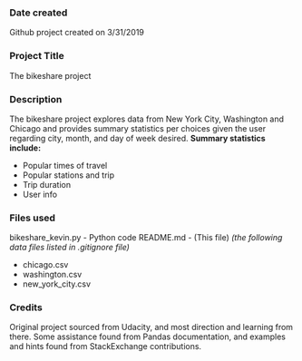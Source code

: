 ### Date created
Github project created on 3/31/2019

### Project Title
The bikeshare project 

### Description
The bikeshare project explores data from New York City, Washington and Chicago and provides summary statistics per choices given the user regarding  city, month, and day of week desired.
__Summary statistics include:__ 
*   Popular times of travel
*   Popular stations and trip
*   Trip duration
*   User info


### Files used
bikeshare_kevin.py - Python code
README.md - (This file)
_(the following data files listed in .gitignore file)_
*    chicago.csv
*    washington.csv
*    new_york_city.csv 

### Credits
Original project sourced from Udacity, and most direction and learning from there.  Some assistance found from Pandas documentation, and examples and hints found from StackExchange contributions.

